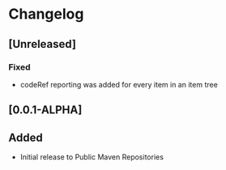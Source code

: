 # Changelog

## [Unreleased]
### Fixed
- codeRef reporting was added for every item in an item tree

## [0.0.1-ALPHA]
## Added
- Initial release to Public Maven Repositories
